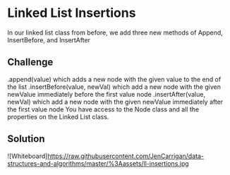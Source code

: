 # Linked List Insertions
In our linked list class from before, we add three new methods of Append, InsertBefore, and InsertAfter

## Challenge
.append(value) which adds a new node with the given value to the end of the list
.insertBefore(value, newVal) which add a new node with the given newValue immediately before the first value node
.insertAfter(value, newVal) which add a new node with the given newValue immediately after the first value node
You have access to the Node class and all the properties on the Linked List class.

## Solution
![Whiteboard]https://raw.githubusercontent.com/JenCarrigan/data-structures-and-algorithms/master/%3Aassets/ll-insertions.jpg